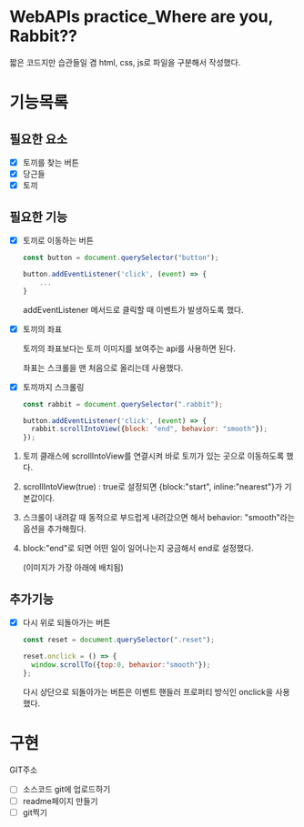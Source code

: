 # WebAPIs practice_Where are you, Rabbit??

짧은 코드지만 습관들일 겸 html, css, js로 파일을 구분해서 작성했다.

# 기능목록

## 필요한 요소

- [x]  토끼를 찾는 버튼
- [x]  당근들
- [x]  토끼

## 필요한 기능

- [x]  토끼로 이동하는 버튼

    ```jsx
    const button = document.querySelector("button");

    button.addEventListener('click', (event) => {
    	...
    }
    ```

    addEventListener 메서드로 클릭할 때 이벤트가 발생하도록 했다.

- [x]  토끼의 좌표

    토끼의 좌표보다는 토끼 이미지를 보여주는 api를 사용하면 된다.

    좌표는 스크롤을 맨 처음으로 올리는데 사용했다.

- [x]  토끼까지 스크롤링

    ```jsx
    const rabbit = document.querySelector(".rabbit");

    button.addEventListener('click', (event) => {
      rabbit.scrollIntoView({block: "end", behavior: "smooth"});
    });
    ```

1. 토끼 클래스에 scrollIntoView를 연결시켜 바로 토끼가 있는 곳으로 이동하도록 했다.
2. scrollIntoView(true) : true로 설정되면 {block:"start", inline:"nearest"}가 기본값이다. 
3. 스크롤이 내려갈 때 동적으로 부드럽게 내려갔으면 해서 behavior: "smooth"라는 옵션을 추가해줬다.
4. block:"end"로 되면 어떤 일이 일어나는지 궁금해서 end로 설정했다.

    (이미지가 가장 아래에 배치됨)

## 추가기능

- [x]  다시 위로 되돌아가는 버튼

    ```jsx
    const reset = document.querySelector(".reset");

    reset.onclick = () => {
      window.scrollTo({top:0, behavior:"smooth"});
    };
    ```

    다시 상단으로 되돌아가는 버튼은 이벤트 핸들러 프로퍼티 방식인 onclick을 사용했다.

# 구현

GIT주소

- [ ]  소스코드 git에 업로드하기
- [ ]  readme페이지 만들기
- [ ]  git찍기
